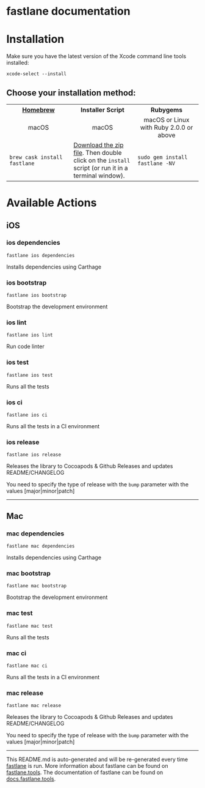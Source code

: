 fastlane documentation
================
# Installation

Make sure you have the latest version of the Xcode command line tools installed:

```
xcode-select --install
```

## Choose your installation method:

<table width="100%" >
<tr>
<th width="33%"><a href="http://brew.sh">Homebrew</a></td>
<th width="33%">Installer Script</td>
<th width="33%">Rubygems</td>
</tr>
<tr>
<td width="33%" align="center">macOS</td>
<td width="33%" align="center">macOS</td>
<td width="33%" align="center">macOS or Linux with Ruby 2.0.0 or above</td>
</tr>
<tr>
<td width="33%"><code>brew cask install fastlane</code></td>
<td width="33%"><a href="https://download.fastlane.tools">Download the zip file</a>. Then double click on the <code>install</code> script (or run it in a terminal window).</td>
<td width="33%"><code>sudo gem install fastlane -NV</code></td>
</tr>
</table>

# Available Actions
## iOS
### ios dependencies
```
fastlane ios dependencies
```
Installs dependencies using Carthage
### ios bootstrap
```
fastlane ios bootstrap
```
Bootstrap the development environment
### ios lint
```
fastlane ios lint
```
Run code linter
### ios test
```
fastlane ios test
```
Runs all the tests
### ios ci
```
fastlane ios ci
```
Runs all the tests in a CI environment
### ios release
```
fastlane ios release
```
Releases the library to Cocoapods & Github Releases and updates README/CHANGELOG

You need to specify the type of release with the `bump` parameter with the values [major|minor|patch]

----

## Mac
### mac dependencies
```
fastlane mac dependencies
```
Installs dependencies using Carthage
### mac bootstrap
```
fastlane mac bootstrap
```
Bootstrap the development environment
### mac test
```
fastlane mac test
```
Runs all the tests
### mac ci
```
fastlane mac ci
```
Runs all the tests in a CI environment
### mac release
```
fastlane mac release
```
Releases the library to Cocoapods & Github Releases and updates README/CHANGELOG

You need to specify the type of release with the `bump` parameter with the values [major|minor|patch]

----

This README.md is auto-generated and will be re-generated every time [fastlane](https://fastlane.tools) is run.
More information about fastlane can be found on [fastlane.tools](https://fastlane.tools).
The documentation of fastlane can be found on [docs.fastlane.tools](https://docs.fastlane.tools).
